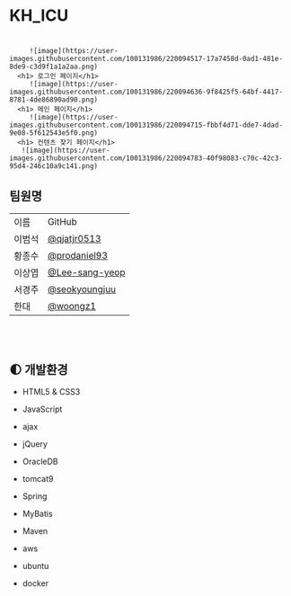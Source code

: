 # KH_ICU
<h1 style="font-family:한양해서, 펜흘림, 굴림체"><ott 계정 공유 사이트></h1>

         ![image](https://user-images.githubusercontent.com/100131986/220094517-17a7458d-0ad1-481e-8de9-c3d9f1a1a2aa.png)
      <h1> 로그인 페이지</h1>
         ![image](https://user-images.githubusercontent.com/100131986/220094636-9f8425f5-64bf-4417-8781-4de86890ad90.png)
      <h1> 메인 페이지</h1>
         ![image](https://user-images.githubusercontent.com/100131986/220094715-fbbf4d71-dde7-4dad-9e08-5f612543e5f0.png)
      <h1> 컨텐츠 찾기 페이지</h1>
       ![image](https://user-images.githubusercontent.com/100131986/220094783-40f98083-c70c-42c3-95d4-246c10a9c141.png)





   <h2> 팀원명 </h2>
   <table>   
   <tr><td>이름</td><td>GitHub</td>
   <tr><td>이범석</td><td><a href="https://github.com/qjatjr0513">@qjatjr0513</a></td></tr>
   <tr><td>황종수</td><td><a href="https://github.com/prodaniel93">@prodaniel93</a></td></tr>
   <tr><td>이상엽</td><td><a href="https://github.com/Lee-sang-yeop">@Lee-sang-yeop</a></td></tr>
   <tr><td>서경주</td><td><a href="https://github.com/seokyoungjuu">@seokyoungjuu</a></td></tr>
   <tr><td>한대</td><td><a href="https://github.com/woongz1">@woongz1</a></td></tr>
   </table>
   
   <br><br>

   ## :first_quarter_moon: 개발환경
- HTML5 & CSS3
- JavaScript
- ajax
- jQuery
- OracleDB
- tomcat9
- Spring
- MyBatis
- Maven
- aws
- ubuntu
- docker


   <br><br>
